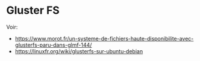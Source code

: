 # Gluster FS

Voir:
 
- https://www.morot.fr/un-systeme-de-fichiers-haute-disponibilite-avec-glusterfs-paru-dans-glmf-144/
- https://linuxfr.org/wiki/glusterfs-sur-ubuntu-debian